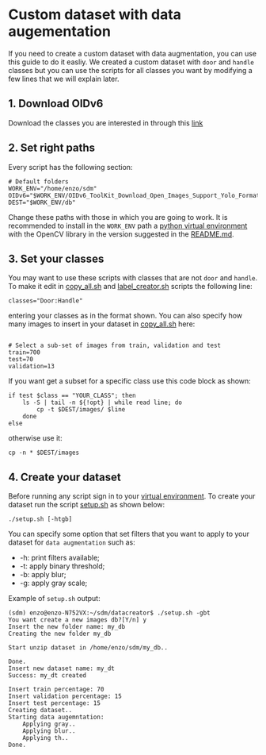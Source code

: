 # Custom dataset with data augementation
If you need to create a custom dataset with data augmentation, you can use this guide to do it easliy. We created a custom dataset with `door` and `handle` classes but you can use the scripts for all classes you want by modifying a few lines that we will explain later.

## 1. Download OIDv6
Download the classes you are interested in through this [link](https://storage.googleapis.com/openimages/web/download.html)

## 2. Set right paths
Every script has the following section:

```
# Default folders
WORK_ENV="/home/enzo/sdm"
OIDv6="$WORK_ENV/OIDv6_ToolKit_Download_Open_Images_Support_Yolo_Format/OID"
DEST="$WORK_ENV/db"
```
Change these paths with those in which you are going to work. It is recommended to install in the `WORK_ENV` path a [python virtual environment](https://uoa-eresearch.github.io/eresearch-cookbook/recipe/2014/11/26/python-virtual-env/) with the OpenCV library in the version suggested in the [README.md](https://github.com/EnzoFama/whereToGo/blob/main/README.md).

## 3. Set your classes
You may want to use these scripts with classes that are not `door` and `handle`. To make it edit in [copy_all.sh](https://github.com/EnzoFama/whereToGo/blob/main/scripts/copy_all.sh) and [label_creator.sh](https://github.com/EnzoFama/whereToGo/blob/main/scripts/label_creator.sh) scripts the following line:
```
classes="Door:Handle"
```
entering your classes as in the format shown.
You can also specify how many images to insert in your dataset in [copy_all.sh](https://github.com/EnzoFama/whereToGo/blob/main/scripts/copy_all.sh) here:
```

# Select a sub-set of images from train, validation and test
train=700
test=70
validation=13
```
If you want get a subset for a specific class use this code block as shown:
```
if test $class == "YOUR_CLASS"; then
	ls -S | tail -n ${!opt} | while read line; do
		cp -t $DEST/images/ $line
	done
else
```
otherwise use it:
```
cp -n * $DEST/images
```
## 4. Create your dataset
Before running any script sign in to your [virtual environment](https://uoa-eresearch.github.io/eresearch-cookbook/recipe/2014/11/26/python-virtual-env/).
To create your dataset run the script [setup.sh](https://github.com/EnzoFama/whereToGo/blob/main/scripts/setup.sh) as shown below:
```
./setup.sh [-htgb]
```
You can specify some option that set filters that you want to apply to your dataset for `data augmentation` such as:
* -h: print filters available;
* -t: apply binary threshold;
* -b: apply blur;
* -g: apply gray scale;

Example of `setup.sh` output:


```
(sdm) enzo@enzo-N752VX:~/sdm/datacreator$ ./setup.sh -gbt
You want create a new images db?[Y/n] y
Insert the new folder name: my_db
Creating the new folder my_db

Start unzip dataset in /home/enzo/sdm/my_db..

Done.
Insert new dataset name: my_dt
Success: my_dt created

Insert train percentage: 70
Insert validation percentage: 15
Insert test percentage: 15
Creating dataset..
Starting data augemntation:
	Applying gray..
	Applying blur..
	Applying th..
Done.

```


